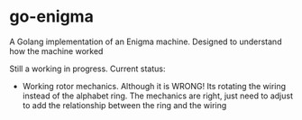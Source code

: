 # go-enigma
A Golang implementation of an Enigma machine. Designed to understand how the machine worked

Still a working in progress. Current status: 

- Working rotor mechanics. Although it is WRONG! Its rotating the wiring instead of the alphabet ring. 
  The mechanics are right, just need to adjust to add the relationship between the ring and the wiring
